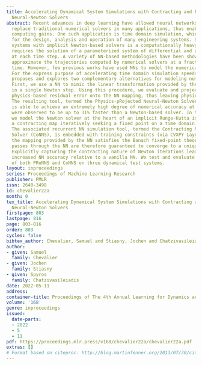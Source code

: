 ```yaml
---
title: Accelerating Dynamical System Simulations with Contracting and Physics-Projected
  Neural-Newton Solvers
abstract: Recent advances in deep learning have allowed neural networks (NNs) to successfully
  replace traditional numerical solvers in many applications, thus enabling impressive
  computing gains. One such application is time domain simulation, which is indispensable
  for the design, analysis and operation of many engineering systems. Simulating dynamical
  systems with implicit Newton-based solvers is a computationally heavy task, as it
  requires the solution of a parameterized system of differential and algebraic equations
  at each time step. A variety of NN-based methodologies have been shown to successfully
  approximate the trajectories computed by numerical solvers at a fraction of the
  time. However, few previous works have used NNs to model the numerical solver itself.
  For the express purpose of accelerating time domain simulation speeds, this paper
  proposes and explores two complementary alternatives for modeling numerical solvers.
  First, we use a NN to mimic the linear transformation provided by the inverse Jacobian
  in a single Newton step. Using this procedure, we evaluate and project the exact,
  physics-based residual error onto the NN mapping, thus leaving physics “in the loop”.
  The resulting tool, termed the Physics-pRojected Neural-Newton Solver (PRoNNS),
  is able to achieve an extremely high degree of numerical accuracy at speeds which
  were observed to be up to 31% faster than a Newton-based solver. In the second approach,
  we model the Newton solver at the heart of an implicit Runge-Kutta integrator as
  a contracting map iteratively seeking a fixed point on a time domain trajectory.
  The associated recurrent NN simulation tool, termed the Contracting Neural-Newton
  Solver (CoNNS), is embedded with training constraints (via CVXPY Layers) which guarantee
  the mapping provided by the NN satisfies the Banach fixed-point theorem; successive
  passes through the NN are therefore guaranteed to converge to a unique, fixed point.
  Explicitly capturing the contracting nature of Newton iterations leads to significantly
  increased NN accuracy relative to a vanilla NN. We test and evaluate the merits
  of both PRoNNS and CoNNS on three dynamical test systems.
layout: inproceedings
series: Proceedings of Machine Learning Research
publisher: PMLR
issn: 2640-3498
id: chevalier22a
month: 0
tex_title: Accelerating Dynamical System Simulations with Contracting and Physics-Projected
  Neural-Newton Solvers
firstpage: 803
lastpage: 816
page: 803-816
order: 803
cycles: false
bibtex_author: Chevalier, Samuel and Stiasny, Jochen and Chatzivasileiadis, Spyros
author:
- given: Samuel
  family: Chevalier
- given: Jochen
  family: Stiasny
- given: Spyros
  family: Chatzivasileiadis
date: 2022-05-11
address:
container-title: Proceedings of The 4th Annual Learning for Dynamics and Control Conference
volume: '168'
genre: inproceedings
issued:
  date-parts:
  - 2022
  - 5
  - 11
pdf: https://proceedings.mlr.press/v168/chevalier22a/chevalier22a.pdf
extras: []
# Format based on citeproc: http://blog.martinfenner.org/2013/07/30/citeproc-yaml-for-bibliographies/
---
```

